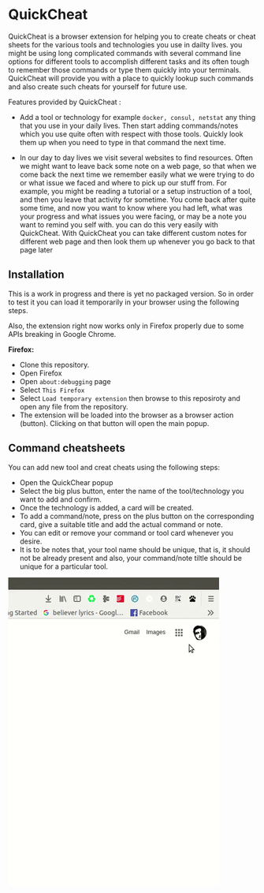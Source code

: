 # QuickCheat

QuickCheat is a browser extension for helping you to create cheats or cheat sheets for the various tools and technologies you
use in dailty lives. you might be using long complicated commands  with several command line options for different tools to
accomplish different tasks and its often tough to remember those commands or type them quickly into your terminals. QuickCheat
will provide you with a place to quickly lookup such commands and also create such cheats for yourself for future use.

Features provided by QuickCheat :

- Add a tool or technology for example ```docker, consul, netstat``` any thing that you use in your daily lives. Then start
adding commands/notes which you use quite often with respect with those tools. Quickly look them up when you need to type in
that command the next time.

- In our day to day lives we visit several websites to find resources. Often we might want to leave back some note on a web
  page, so that when we come back the next time we remember easily what we were trying to do or what issue we faced and where
  to pick up our stuff from. For example, you might be reading a tutorial or a setup instruction of a tool, and then you leave
  that activity for sometime. You come back after quite some time, and now you want to know where you had left, what was your
  progress and what issues you were facing, or may be a note you want to remind you self with. you can do this very easily
  with QuickCheat. With QuickCheat you can take different custom notes for different web page and then look them up whenever
  you go back to that page later

## Installation

This is a work in progress and there is yet no packaged version. So in order to test it you can load it temporarily in
your browser using the following steps.

Also, the extension right now works only in Firefox properly due to some APIs breaking in Google Chrome.

**Firefox:**

- Clone this repository.
- Open Firefox
- Open ```about:debugging``` page
- Select ```This Firefox```
- Select ```Load temporary extension``` then browse to this reposiroty and open any file from the repository.
- The extension will be loaded into the browser as a browser action (button). Clicking on that button will open the
  main popup.
  
## Command cheatsheets

You can add new tool and creat cheats using the following steps:

- Open the QuickChear popup
- Select the big plus button, enter the name of the tool/technology you want to add and confirm.
- Once the technology is added, a card will be created.
- To add a command/note, press on the plus button on the corresponding card, give a suitable title and add the actual command
  or note.
- You can edit or remove your command or tool card whenever you desire.
- It is to be notes that, your tool name should be unique, that is, it should not be already present and also, your
  command/note tiltle should be unique for a particular tool.
  
<img src="github_assets/commands.gif">
  

  
  

